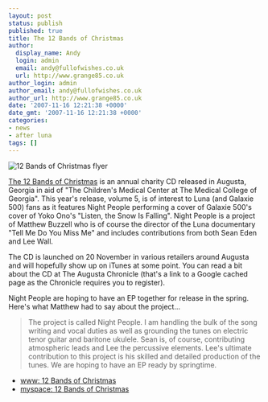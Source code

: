 ```yaml
---
layout: post
status: publish
published: true
title: The 12 Bands of Christmas
author:
  display_name: Andy
  login: admin
  email: andy@fullofwishes.co.uk
  url: http://www.grange85.co.uk
author_login: admin
author_email: andy@fullofwishes.co.uk
author_url: http://www.grange85.co.uk
date: '2007-11-16 12:21:38 +0000'
date_gmt: '2007-11-16 12:21:38 +0000'
categories:
- news
- after luna
tags: []
---
```

<div class="imagebox-a"><span class="removed_link" title="http://www.fullofwishes.co.uk/2007/11/16/the-12-bands-of-christmas/12-bands-of-christmas-flyer/"><img src="http://www.fullofwishes.co.uk/wp/wp-content/uploads/2007/11/12bands07_cd_release_flyer.thumbnail.gif" alt='12 Bands of Christmas flyer' /></span></div>
<p><a href="http://www.12bandsofchristmas.com/">The 12 Bands of Christmas</a> is an annual charity CD released in Augusta, Georgia in aid of "The Children's Medical Center at The Medical College of Georgia". This year's release, volume 5, is of interest to Luna (and Galaxie 500) fans as it features Night People performing a cover of Galaxie 500's cover of Yoko Ono's "Listen, the Snow Is Falling". Night People is a project of Matthew Buzzell who is of course the director of the Luna documentary "Tell Me Do You Miss Me" and includes contributions from both Sean Eden and Lee Wall.</p>
<p>The CD is launched on 20 November in various retailers around Augusta and will hopefully show up on iTunes at some point. You can read a bit <span class="removed_link" title="http://66.102.9.104/search?q=cache:a_qBFhK4dUgJ:chronicle.augusta.com/stories/111507/mus_152476.shtml+%22night+people%22+%22listen+the+snow+is+falling%22&hl=en&ct=clnk&cd=1&gl=uk&client=firefox-a">about the CD at The Augusta Chronicle</span> (that's a link to a Google cached page as the Chronicle requires you to register).</p>
<p>Night People are hoping to have an EP together for release in the spring. Here's what Matthew had to say about the project...</p>
<blockquote><p>The project is called Night People.  I am handling the bulk of the song writing and vocal duties as well as grounding the tunes on electric tenor guitar and baritone ukulele.  Sean is, of course, contributing atmospheric leads and Lee the percussive elements.  Lee's ultimate contribution to this project is his skilled and detailed production of the tunes.  We are hoping to have an EP ready by springtime.</p></blockquote>
<ul>
<li><a href="http://www.12bandsofchristmas.com">www: 12 Bands of Christmas</a></li>
<li><a href="http://www.myspace.com/12bands">myspace: 12 Bands of Christmas</a></li>
</ul>
